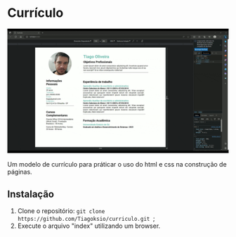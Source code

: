 # Currículo

![Página](/curriculo/_img/tela_gif.gif)

Um modelo de currículo para práticar o uso do html e css na construção de páginas.

## Instalação

1. Clone o repositório: ```git clone https://github.com/Tiagoksio/curriculo.git ```;
2. Execute o arquivo "index" utilizando um browser.
